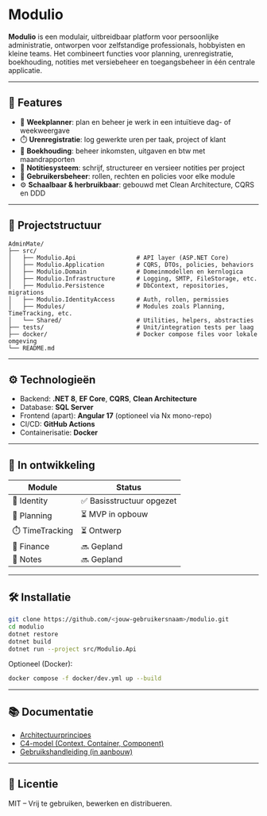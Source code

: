 # Modulio

**Modulio** is een modulair, uitbreidbaar platform voor persoonlijke administratie, ontworpen voor zelfstandige professionals, hobbyisten en kleine teams. Het combineert functies voor planning, urenregistratie, boekhouding, notities met versiebeheer en toegangsbeheer in één centrale applicatie.

---

## 🚀 Features

- 📆 **Weekplanner**: plan en beheer je werk in een intuïtieve dag- of weekweergave
- ⏱️ **Urenregistratie**: log gewerkte uren per taak, project of klant
- 💸 **Boekhouding**: beheer inkomsten, uitgaven en btw met maandrapporten
- 📝 **Notitiesysteem**: schrijf, structureer en versieer notities per project
- 🔐 **Gebruikersbeheer**: rollen, rechten en policies voor elke module
- ⚙️ **Schaalbaar & herbruikbaar**: gebouwd met Clean Architecture, CQRS en DDD

---

## 🧱 Projectstructuur

```plaintext
AdminMate/
├── src/
│   ├── Modulio.Api                 # API layer (ASP.NET Core)
│   ├── Modulio.Application         # CQRS, DTOs, policies, behaviors
│   ├── Modulio.Domain              # Domeinmodellen en kernlogica
│   ├── Modulio.Infrastructure      # Logging, SMTP, FileStorage, etc.
│   ├── Modulio.Persistence         # DbContext, repositories, migrations
│   ├── Modulio.IdentityAccess      # Auth, rollen, permissies
│   ├── Modules/                    # Modules zoals Planning, TimeTracking, etc.
│   └── Shared/                     # Utilities, helpers, abstracties
├── tests/                          # Unit/integration tests per laag
├── docker/                         # Docker compose files voor lokale omgeving
└── README.md
````

---

## ⚙️ Technologieën

* Backend: **.NET 8**, **EF Core**, **CQRS**, **Clean Architecture**
* Database: **SQL Server**
* Frontend (apart): **Angular 17** (optioneel via Nx mono-repo)
* CI/CD: **GitHub Actions**
* Containerisatie: **Docker**

---

## 🧪 In ontwikkeling

| Module          | Status                   |
| --------------- | ------------------------ |
| 🧍 Identity     | ✅ Basisstructuur opgezet |
| 📆 Planning     | ⏳ MVP in opbouw          |
| ⏱️ TimeTracking | ⏳ Ontwerp                |
| 💸 Finance      | 🔜 Gepland               |
| 📝 Notes        | 🔜 Gepland               |

---

## 🛠️ Installatie

```bash
git clone https://github.com/<jouw-gebruikersnaam>/modulio.git
cd modulio
dotnet restore
dotnet build
dotnet run --project src/Modulio.Api
```

Optioneel (Docker):

```bash
docker compose -f docker/dev.yml up --build
```

---

## 📚 Documentatie

* [Architectuurprincipes](docs/architecture.md)
* [C4-model (Context, Container, Component)](docs/c4/)
* [Gebruikshandleiding (in aanbouw)](docs/manual.md)

---

## 📄 Licentie

MIT – Vrij te gebruiken, bewerken en distribueren.

